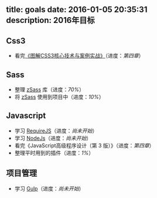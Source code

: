 title: goals
date: 2016-01-05 20:35:31
description: 2016年目标
---

## Css3 ##

- 看完[《图解CSS3核心技术与案例实战》](http://www.w3cplus.com/book-comment.html)（进度：*第四章*）

## Sass ##

- 整理 [zSass](https://github.com/zhuyujia/zSass) 库（进度：*70%*）
- 将 [zSass](https://github.com/zhuyujia/zSass) 使用到项目中（进度：*10%*）

## Javascript ##

- 学习 [RequireJS](http://www.requirejs.cn/)（进度：*尚未开始*）
- 学习 [NodeJs](http://www.lvtao.net/content/book/node.js.htm)（进度：*尚未开始*）
- 看完《JavaScript高级程序设计（第 3 版）》（进度：*第四章*）
- 整理平时用到的插件（进度：*1%*）

## 项目管理 ##

- 学习 [Gulp](http://www.gulpjs.com.cn/)（进度：*尚未开始*）